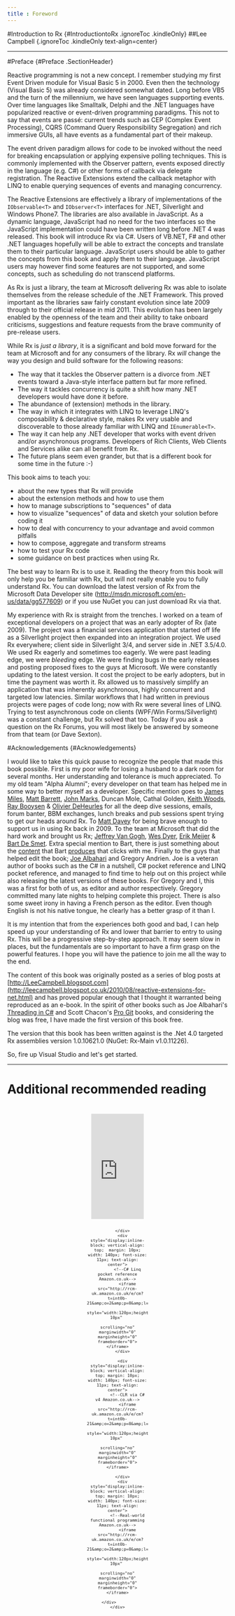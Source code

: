 ```yaml
---
title : Foreword
---
```


#Introduction to Rx {#IntroductiontoRx .ignoreToc .kindleOnly}
##Lee Campbell		{.ignoreToc .kindleOnly text-align=center}
   
---

#Preface {#Preface .SectionHeader}

Reactive programming is not a new concept. I remember studying my first Event Driven
module for Visual Basic 5 in 2000. Even then the technology (Visual Basic 5) was
already considered somewhat dated. Long before VB5 and the turn of the millennium,
we have seen languages supporting events. Over time languages like Smalltalk, Delphi
and the .NET languages have popularized reactive or event-driven programming paradigms.
This not to say that events are pass&eacute;: current trends such as CEP (Complex
Event Processing), CQRS (Command Query Responsibility Segregation) and rich immersive
GUIs, all have events as a fundamental part of their makeup.

The event driven paradigm allows for code to be invoked without the need for breaking
encapsulation or applying expensive polling techniques. This is commonly implemented
with the Observer pattern, events exposed directly in the language (e.g. C#) or
other forms of callback via delegate registration. The Reactive Extensions extend
the callback metaphor with LINQ to enable querying sequences of events and managing
concurrency.

The Reactive Extensions are effectively a library of implementations of the `IObservable<T>`
and `IObserver<T>` interfaces for .NET, Silverlight and Windows Phone7. 
The libraries are also available in JavaScript. As a dynamic language, JavaScript
had no need for the two interfaces so the JavaScript implementation could have been
written long before .NET 4 was released. This book will introduce Rx via C#. Users
of VB.NET, F# and other .NET languages hopefully will be able to extract the concepts
and translate them to their particular language. JavaScript users should be able
to gather the concepts from this book and apply them to their language. JavaScript
users may however find some features are not supported, and some concepts, such
as scheduling do not transcend platforms.

As Rx is just a library, the team at Microsoft delivering Rx was able to isolate
themselves from the release schedule of the .NET Framework. This proved important
as the libraries saw fairly constant evolution since late 2009 through to their
official release in mid 2011. This evolution has been largely enabled by the openness
of the team and their ability to take onboard criticisms, suggestions and feature
requests from the brave community of pre-release users.

While Rx is _just a library_, it is a significant and bold move forward for
the team at Microsoft and for any consumers of the library. Rx _will_ change
the way you design and build software for the following reasons:

  *  The way that it tackles the Observer pattern is a divorce from .NET events toward a Java-style interface pattern but far more refined.
  *  The way it tackles concurrency is quite a shift how many .NET developers would have done it before.
  * The abundance of (extension) methods in the library.
  * The way in which it integrates with LINQ to leverage LINQ's composability &amp;	declarative style, makes Rx very usable and discoverable to those already familiar with LINQ and `IEnumerable<T>`.
  * The way it can help any .NET developer that works with event driven and/or asynchronous programs. Developers of Rich Clients, Web Clients and Services alike can all benefit from Rx.
  * The future plans seem even grander, but that is a different book for some time in the future :-)

This book aims to teach you:

  * about the new types that Rx will provide 
  * about the extension methods and how to use them
  * how to manage subscriptions to "sequences" of data
  * how to visualize "sequences" of data and sketch your solution before coding it
  * how to deal with concurrency to your advantage and avoid common pitfalls
  * how to compose, aggregate and transform streams
  * how to test your Rx code
  * some guidance on best practices when using Rx.
    
The best way to learn Rx is to use it. Reading the theory from this book will only
help you be familiar with Rx, but will not really enable you to fully understand
Rx. You can download the latest version of Rx from the Microsoft Data Developer
site (<http://msdn.microsoft.com/en-us/data/gg577609>)
or if you use NuGet you can just download Rx via that.


My experience with Rx is straight from the trenches. I worked on a team of exceptional
developers on a project that was an early adopter of Rx (late 2009). The project
was a financial services application that started off life as a Silverlight project
then expanded into an integration project. We used Rx everywhere; client side in
Silverlight 3/4, and server side in .NET 3.5/4.0. We used Rx eagerly and sometimes
too eagerly. We were past leading edge, we were _bleeding_ edge. We were finding
bugs in the early releases and posting proposed fixes to the guys at Microsoft.
We were constantly updating to the latest version. It cost the project to be early
adopters, but in time the payment was worth it. Rx allowed us to massively simplify
an application that was inherently asynchronous, highly concurrent and targeted
low latencies. Similar workflows that I had written in previous projects were pages
of code long; now with Rx were several lines of LINQ. Trying to test asynchronous
code on clients (WPF/Win Forms/Silverlight) was a constant challenge, but Rx solved
that too. Today if you ask a question on the Rx Forums, you will most likely be
answered by someone from that team (or Dave Sexton).



#Acknowledgements	{#Acknowledgements}

I would like to take this quick pause to recognize the people that made this book
possible. First is my poor wife for losing a husband to a dark room for several
months. Her understanding and tolerance is much appreciated. To my old team "Alpha
Alumni"; every developer on that team has helped me in some way to better myself
as a developer. Specific mention goes to 
[James Miles](http://enumeratethis.com/), 
[Matt Barrett](http://weareadaptive.com/blog/), 
[John Marks](http://johnhmarks.wordpress.com/), 
Duncan Mole, 
Cathal Golden, 
[Keith Woods](http://keith-woods.com), 
[Ray Booysen](http://nondestructiveme.com) &amp; 
[Olivier DeHeurles](http://odeheurles.com/) 
for all the deep dive sessions, emails, forum banter, BBM exchanges, lunch breaks 
and pub sessions spent trying to get our heads around Rx. To 
[Matt Davey](http://mdavey.wordpress.com) 
for being brave enough to support us in using Rx back in 2009.
To the team at Microsoft that did the hard work and brought us Rx; 
[Jeffrey Van Gogh](http://blogs.msdn.com/b/jeffva/), 
[Wes Dyer](http://blogs.msdn.com/b/wesdyer/), 
[Erik Meijer](http://www.applied-duality.com/) &amp; 
[Bart De Smet](http://blogs.bartdesmet.net/bart/). 
Extra special mention to Bart, there is just something about the 
[content](http://channel9.msdn.com/Tags/bart+de+smet) that Bart 
[produces](http://www.infoq.com/author/Bart-De-Smet) that clicks with me. 
Finally to the guys that helped edit the book; 
[Joe Albahari](http://www.albahari.com/) 
and Gregory Andrien. Joe is a veteran author of books such
as the C# in a nutshell, C# pocket reference and LINQ pocket reference, and managed
to find time to help out on this project while also releasing the latest versions
of these books. For Gregory and I, this was a first for both of us, as editor and
author respectively. Gregory committed many late nights to helping complete this
project. There is also some sweet irony in having a French person as the editor.
Even though English is not his native tongue, he clearly has a better grasp of it
than I.


It is my intention that from the experiences both good and bad, I can help speed
up your understanding of Rx and lower that barrier to entry to using Rx. This will
be a progressive step-by-step approach. It may seem slow in places, but the fundamentals
are so important to have a firm grasp on the powerful features. I hope you will
have the patience to join me all the way to the end.

The content of this book was originally posted as a series of blog posts at 
[http://LeeCampbell.blogspot.com](http://leecampbell.blogspot.co.uk/2010/08/reactive-extensions-for-net.html)
and has proved popular enough that I thought it warranted being reproduced as an e-book. 
In the spirit of other books such as
Joe Albahari's [Threading in C#](http://www.albahari.com/threading/)
and Scott Chacon's [Pro Git](http://git-scm.com/book) books, and considering
the blog was free, I have made the first version of this book free.

The version that this book has been written against is the .Net 4.0 targeted Rx
assemblies version 1.0.10621.0 (NuGet: Rx-Main v1.0.11226).

So, fire up Visual Studio and let's get started.

---

<div class="webonly">
	<h1 class="ignoreToc">Additional recommended reading</h1>
	<div align="center">
		<div style="display:inline-block; vertical-align: top;  margin: 10px; width: 140px; font-size: 11px; text-align: center">
			<!--C# in a nutshell Amazon.co.uk-->
			<iframe src="http://rcm-uk.amazon.co.uk/e/cm?t=int0b-21&amp;o=2&amp;p=8&amp;l=as1&amp;asins=B008E6I1K8&amp;ref=qf_sp_asin_til&amp;fc1=000000&amp;IS2=1&amp;lt1=_blank&amp;m=amazon&amp;lc1=0000FF&amp;bc1=000000&amp;bg1=FFFFFF&amp;f=ifr" 
					style="width:120px;height:240px;margin: 10px" 
					scrolling="no" marginwidth="0" marginheight="0" frameborder="0"></iframe>

		</div>
		<div style="display:inline-block; vertical-align: top;  margin: 10px; width: 140px; font-size: 11px; text-align: center">
			<!--C# Linq pocket reference Amazon.co.uk-->
			<iframe src="http://rcm-uk.amazon.co.uk/e/cm?t=int0b-21&amp;o=2&amp;p=8&amp;l=as1&amp;asins=0596519249&amp;ref=qf_sp_asin_til&amp;fc1=000000&amp;IS2=1&amp;lt1=_blank&amp;m=amazon&amp;lc1=0000FF&amp;bc1=000000&amp;bg1=FFFFFF&amp;f=ifr" 
					style="width:120px;height:240px;margin: 10px" 
					scrolling="no" marginwidth="0" marginheight="0" frameborder="0"></iframe>
		</div>

		<div style="display:inline-block; vertical-align: top; margin: 10px; width: 140px; font-size: 11px; text-align: center">
			<!--CLR via C# v4 Amazon.co.uk-->
			<iframe src="http://rcm-uk.amazon.co.uk/e/cm?t=int0b-21&amp;o=2&amp;p=8&amp;l=as1&amp;asins=B00AA36R4U&amp;ref=qf_sp_asin_til&amp;fc1=000000&amp;IS2=1&amp;lt1=_blank&amp;m=amazon&amp;lc1=0000FF&amp;bc1=000000&amp;bg1=FFFFFF&amp;f=ifr" 
					style="width:120px;height:240px;margin: 10px" 
					scrolling="no" marginwidth="0" marginheight="0" frameborder="0"></iframe>

		</div>
		<div style="display:inline-block; vertical-align: top; margin: 10px; width: 140px; font-size: 11px; text-align: center">
			<!--Real-world functional programming Amazon.co.uk-->
			<iframe src="http://rcm-uk.amazon.co.uk/e/cm?t=int0b-21&amp;o=2&amp;p=8&amp;l=as1&amp;asins=1933988924&amp;ref=qf_sp_asin_til&amp;fc1=000000&amp;IS2=1&amp;lt1=_blank&amp;m=amazon&amp;lc1=0000FF&amp;bc1=000000&amp;bg1=FFFFFF&amp;f=ifr" 
					style="width:120px;height:240px;margin: 10px" 
					scrolling="no" marginwidth="0" marginheight="0" frameborder="0"></iframe>

		</div>           
	</div></div>

